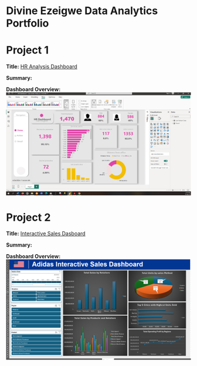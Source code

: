 # Divine Ezeigwe Data Analytics Portfolio
# Project 1

**Title:** [HR Analysis Dashboard](https://github.com/Ifeanyi-Ezeigwe/Data_Analytics)

**Summary:** 

**Dashboard Overview:**
![Screenshot.png](Screenshot.png)

# Project 2

**Title:** [Interactive Sales Dasboard]()

**Summary:**

**Dashboard Overview:**
![Adidas_Interactive_Dashboard.png](Adidas_Interactive_Dashboard.png)

